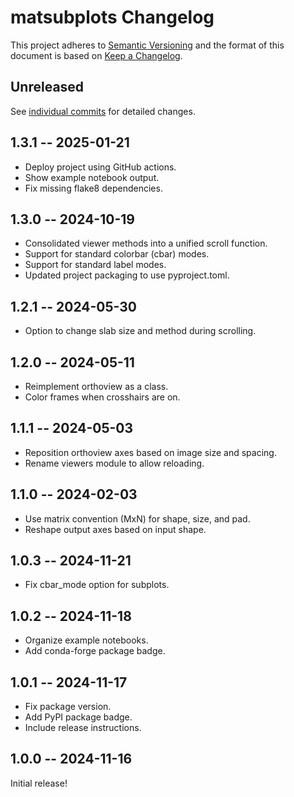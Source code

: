 # matsubplots Changelog

This project adheres to [Semantic Versioning](http://semver.org/spec/v2.0.0.html)
and the format of this document is based on [Keep a Changelog](http://keepachangelog.com/en/1.0.0/).

## Unreleased

See [individual commits](https://github.com/auneri/matsubplots/compare/v1.3.1...main) for detailed changes.

## 1.3.1 -- 2025-01-21

* Deploy project using GitHub actions.
* Show example notebook output.
* Fix missing flake8 dependencies.

## 1.3.0 -- 2024-10-19

* Consolidated viewer methods into a unified scroll function.
* Support for standard colorbar (cbar) modes.
* Support for standard label modes.
* Updated project packaging to use pyproject.toml.

## 1.2.1 -- 2024-05-30

* Option to change slab size and method during scrolling.

## 1.2.0 -- 2024-05-11

* Reimplement orthoview as a class.
* Color frames when crosshairs are on.

## 1.1.1 -- 2024-05-03

* Reposition orthoview axes based on image size and spacing.
* Rename viewers module to allow reloading.

## 1.1.0 -- 2024-02-03

* Use matrix convention (MxN) for shape, size, and pad.
* Reshape output axes based on input shape.

## 1.0.3 -- 2024-11-21

* Fix cbar_mode option for subplots.

## 1.0.2 -- 2024-11-18

* Organize example notebooks.
* Add conda-forge package badge.

## 1.0.1 -- 2024-11-17

* Fix package version.
* Add PyPI package badge.
* Include release instructions.

## 1.0.0 -- 2024-11-16

Initial release!
